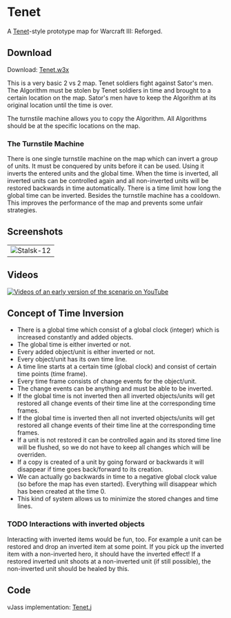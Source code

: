 # Tenet

A [Tenet](https://www.imdb.com/title/tt6723592)-style prototype map for Warcraft III: Reforged.

## Download

Download: [Tenet.w3x](./Tenet.w3x)

This is a very basic 2 vs 2 map.
Tenet soldiers fight against Sator's men.
The Algorithm must be stolen by Tenet soldiers in time and brought to a certain location on the map.
Sator's men have to keep the Algorithm at its original location until the time is over.

The turnstile machine allows you to copy the Algorithm.
All Algorithms should be at the specific locations on the map.

### The Turnstile Machine

There is one single turnstile machine on the map which can invert a group of units.
It must be conquered by units before it can be used.
Using it inverts the entered units and the global time.
When the time is inverted, all inverted units can be controlled again and all non-inverted units will be restored backwards in time automatically.
There is a time limit how long the global time can be inverted.
Besides the turnstile machine has a cooldown.
This improves the performance of the map and prevents some unfair strategies.

## Screenshots

|               |
| ------------- |
| ![Stalsk-12](./screenshots/Tenet1.png "Stalsk-12") |

## Videos

[![Videos of an early version of the scenario on YouTube](https://img.youtube.com/vi/ph8NPSnhBY4/0.jpg)](https://www.youtube.com/watch?v=ph8NPSnhBY4&list=PLmfeGbBvSVGCxbiaR7wz9FFEZrUI3nVAw&ab_channel=WarcraftIII%3AReforgedModifications)

## Concept of Time Inversion

* There is a global time which consist of a global clock (integer) which is increased constantly and added objects.
* The global time is either inverted or not.
* Every added object/unit is either inverted or not.
* Every object/unit has its own time line.
* A time line starts at a certain time (global clock) and consist of certain time points (time frame).
* Every time frame consists of change events for the object/unit.
* The change events can be anything and must be able to be inverted.
* If the global time is not inverted then all inverted objects/units will get restored all change events of their time line at the corresponding time frames.
* If the global time is inverted then all not inverted objects/units will get restored all change events of their time line at the corresponding time frames.
* If a unit is not restored it can be controlled again and its stored time line will be flushed, so we do not have to keep all changes which will be overriden.
* If a copy is created of a unit by going forward or backwards it will disappear if time goes back/forward to its creation.
* We can actually go backwards in time to a negative global clock value (so before the map has even started). Everything will disappear which has been created at the time 0.
* This kind of system allows us to minimize the stored changes and time lines.

### TODO Interactions with inverted objects

Interacting with inverted items would be fun, too.
For example a unit can be restored and drop an inverted item at some point.
If you pick up the inverted item with a non-inverted hero, it should have the inverted effect!
If a restored inverted unit shoots at a non-inverted unit (if still possible), the non-inverted unit should be healed by this.

## Code

vJass implementation: [Tenet.j](./Tenet.j)